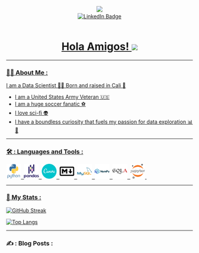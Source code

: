 <div id="header" align="center">
  <img src="https://media.giphy.com/media/4FQMuOKR6zQRO/giphy.gif" width="500"/>
</div>

<div id="badges" align="center">
  <a href="https://www.linkedin.com/in/marcelino-salazar/">
    <img src="https://img.shields.io/badge/LinkedIn-blue?style=for-the-badge&logo=linkedin&logoColor=white" alt="LinkedIn Badge"/>
</div>

<div id="badges" align="center">
  <img src="https://komarev.com/ghpvc/?username=Msalazar2&style=flat-square&color=blue" alt=""/>

  <h1>
  Hola Amigos!
  <img src="https://media.giphy.com/media/hvRJCLFzcasrR4ia7z/giphy.gif" width="30px"/>
</h1>
</div>

---

### 👨‍💻 About Me :
I am a Data Scientist 👨‍🔬  Born and raised in Cali 🌴

- I am a United States Army Veteran 🇺🇸 
- I am a huge soccer fanatic ⚽
- I love sci-fi 👽
- I have a boundless curiosity that fuels my passion for data exploration 📊🤔

---

### 🛠️ : Languages and Tools :

<div>
  <img src="https://github.com/devicons/devicon/blob/master/icons/python/python-original-wordmark.svg" title="Java" alt="Java" width="40" height="40"/>&nbsp;
  <img src="https://github.com/devicons/devicon/blob/master/icons/pandas/pandas-original-wordmark.svg" title="Java" alt="Java" width="40" height="40"/>&nbsp;
  <img src="https://github.com/devicons/devicon/blob/master/icons/canva/canva-original.svg" title="Java" alt="Java" width="40" height="40"/>&nbsp;
  <img src="https://github.com/devicons/devicon/blob/master/icons/markdown/markdown-original.svg" title="Java" alt="Java" width="40" height="40"/>&nbsp;
  <img src="https://github.com/devicons/devicon/blob/master/icons/mysql/mysql-original-wordmark.svg" title="Java" alt="Java" width="40" height="40"/>&nbsp;
  <img src="https://github.com/devicons/devicon/blob/master/icons/numpy/numpy-original-wordmark.svg" title="Java" alt="Java" width="40" height="40"/>&nbsp;
  <img src="https://github.com/devicons/devicon/blob/master/icons/sqlalchemy/sqlalchemy-original.svg" title="Java" alt="Java" width="40" height="40"/>&nbsp;
  <img src="https://github.com/devicons/devicon/blob/master/icons/jupyter/jupyter-original-wordmark.svg" title="Java" alt="Java" width="40" height="40"/>&nbsp;

  ---

### 💯 My Stats :
[![GitHub Streak](http://github-readme-streak-stats.herokuapp.com?user=Msalazar2&theme=green-nur&exclude_days=Sun%2CSat)](https://git.io/streak-stats)

[![Top Langs](https://github-readme-stats.vercel.app/api/top-langs/?username=Msalazar2&layout=compact&theme=vision-friendly-dark)](https://github.com/anuraghazra/github-readme-stats)

---

### ✍️ : Blog Posts :
